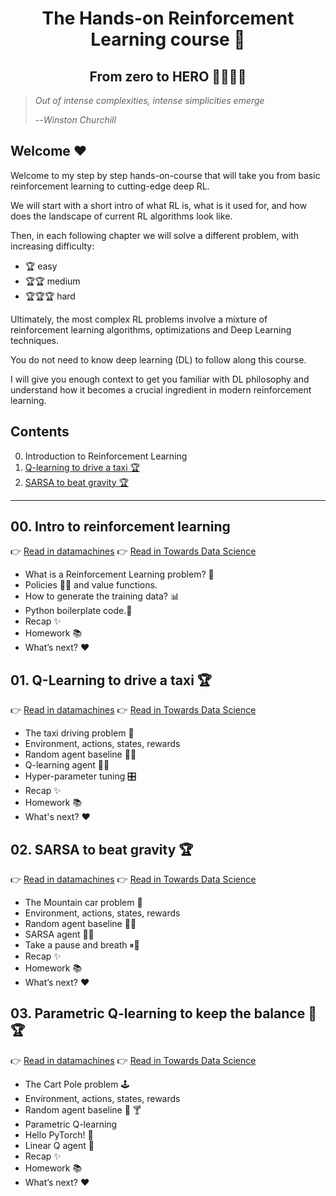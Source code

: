 <div align="center">
<h1>The Hands-on Reinforcement Learning course 🚀 </h1>
<h2>From zero to HERO 🦸🏻‍🦸🏽</h2>
</div>


> *Out of intense complexities, intense simplicities emerge*
>
> --*Winston Churchill*


## Welcome ❤️

Welcome to my step by step hands-on-course that will take you from basic reinforcement learning to cutting-edge deep RL.

We will start with a short intro of what RL is, what is it used for, and how does the landscape of current
RL algorithms look like.

Then, in each following chapter we will solve a different problem, with increasing difficulty:
- 🏆 easy
- 🏆🏆 medium
- 🏆🏆🏆  hard

Ultimately, the most complex RL problems involve a mixture of reinforcement learning algorithms, optimizations and Deep Learning techniques.

You do not need to know deep learning (DL) to follow along this course.

I will give you enough context to get you familiar with DL philosophy and understand
how it becomes a crucial ingredient in modern reinforcement learning.

## Contents

0. Introduction to Reinforcement Learning
1. [Q-learning to drive a taxi 🏆](01_taxi/README.md)
2. [SARSA to beat gravity 🏆](02_mountain_car/README.md)

-----


## 00. Intro to reinforcement learning

👉 [Read in datamachines](http://datamachines.xyz/2021/11/17/hands-on-reinforcement-learning-course-part-1/) 
👉 [Read in Towards Data Science](https://towardsdatascience.com/hands-on-reinforcement-learning-course-part-1-269b50e39d08)

- What is a Reinforcement Learning problem? 🤔
- Policies 👮🏽 and value functions.
- How to generate the training data? 📊
- Python boilerplate code.🐍
- Recap ✨
- Homework 📚
- What’s next? ❤️      

## 01. Q-Learning to drive a taxi 🏆

👉 [Read in datamachines](http://datamachines.xyz/2021/12/06/hands-on-reinforcement-learning-course-part-2/)
👉 [Read in Towards Data Science](https://towardsdatascience.com/hands-on-reinforcement-learning-course-part-2-1b0828a1046b)

- The taxi driving problem 🚕 
- Environment, actions, states, rewards 
- Random agent baseline 🤖🍷 
- Q-learning agent 🤖🧠 
- Hyper-parameter tuning 🎛️ 
- Recap ✨ 
- Homework 📚 
- What's next? ❤️

## 02. SARSA to beat gravity 🏆

👉 [Read in datamachines](http://datamachines.xyz/2021/12/17/hands-on-reinforcement-learning-course-part-3-sarsa/)
👉 [Read in Towards Data Science](https://towardsdatascience.com/hands-on-reinforcement-learning-course-part-3-5db40e7938d4)

- The Mountain car problem 🚃
- Environment, actions, states, rewards
- Random agent baseline 🚃🍷
- SARSA agent 🚃🧠
- Take a pause and breath ⏸🧘
- Recap ✨
- Homework 📚
- What’s next? ❤️

## 03. Parametric Q-learning to keep the balance 💃 🏆

👉 [Read in datamachines](http://datamachines.xyz/2022/01/18/hands-on-reinforcement-learning-course-part-4-parametric-q-learning/)
👉 [Read in Towards Data Science](https://towardsdatascience.com/hands-on-reinforcement-learning-course-part-4-55da5eae851f)

- The Cart Pole problem 🕹️
- Environment, actions, states, rewards
- Random agent baseline 🤖 🍸
- Parametric Q-learning
- Hello PyTorch! 👋
- Linear Q agent 🤖
- Recap ✨
- Homework 📚
- What’s next? ❤️